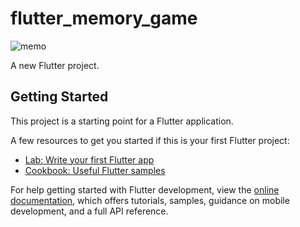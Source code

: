 # flutter_memory_game


![memo](https://github.com/yuksi-root/flutter_memory_game/assets/68549407/33e0afe0-ee3b-4409-a4e5-ba240fd2c97a)




A new Flutter project.

## Getting Started

This project is a starting point for a Flutter application.

A few resources to get you started if this is your first Flutter project:

- [Lab: Write your first Flutter app](https://docs.flutter.dev/get-started/codelab)
- [Cookbook: Useful Flutter samples](https://docs.flutter.dev/cookbook)

For help getting started with Flutter development, view the
[online documentation](https://docs.flutter.dev/), which offers tutorials,
samples, guidance on mobile development, and a full API reference.




